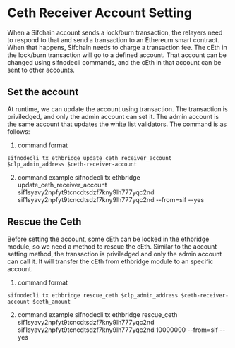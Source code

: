 # Ceth Receiver Account Setting
When a Sifchain account sends a lock/burn transaction, the relayers need to respond to that and send a transaction to an Ethereum smart contract.
When that happens, Sifchain needs to charge a transaction fee. The cEth in the lock/burn transaction will go to a defined account.
That account can be changed using sifnodecli commands, and the cEth in that account can be sent to other accounts.

## Set the account 
At runtime, we can update the account using transaction.
The transaction is priviledged, and only the admin account can set it.
The admin account is the same account that updates the white list validators. The command is as follows:

1. command format
```
sifnodecli tx ethbridge update_ceth_receiver_account $clp_admin_address $ceth-receiver-account
```

2. command example
sifnodecli tx ethbridge update_ceth_receiver_account sif1syavy2npfyt9tcncdtsdzf7kny9lh777yqc2nd sif1syavy2npfyt9tcncdtsdzf7kny9lh777yqc2nd --from=sif --yes

## Rescue the Ceth
Before setting the account, some cEth can be locked in the ethbridge module, so we need a method to rescue the cEth.
Similar to the account setting method, the transaction is priviledged and only the admin account can call it.
It will transfer the cEth from ethbridge module to an specific account.

1. command format
```
sifnodecli tx ethbridge rescue_ceth $clp_admin_address $ceth-receiver-account $ceth_amount
```

2. command example
sifnodecli tx ethbridge rescue_ceth sif1syavy2npfyt9tcncdtsdzf7kny9lh777yqc2nd sif1syavy2npfyt9tcncdtsdzf7kny9lh777yqc2nd  10000000 --from=sif --yes
